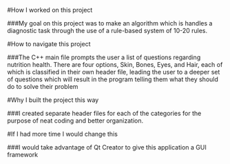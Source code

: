 #How I worked on this project

###My goal on this project was to make an algorithm which is handles a diagnostic task through the use of a rule-based system of 10-20 rules.

#How to navigate this project

###The C++ main file prompts the user a list of questions regarding nutrition health. There are four options, Skin, Bones, Eyes, and Hair, each of which is classified in their own header file, leading the user to a deeper set of questions which will result in the program telling them what they should do to solve their problem

#Why I built the project this way

###I created separate header files for each of the categories for the purpose of neat coding and better organization. 

#If I had more time I would change this

###I would take advantage of Qt Creator to give this application a GUI framework
